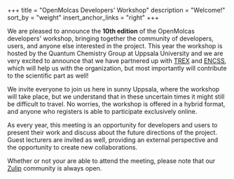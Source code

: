 +++
title = "OpenMolcas Developers' Workshop"
description = "Welcome!"
sort_by = "weight"
insert_anchor_links = "right"
+++

We are pleased to announce the **10th edition** of the OpenMolcas developers' workshop,
bringing together the community of developers, users, and anyone else
interested in the project. This year the workshop is hosted by the Quantum
Chemistry Group at Uppsala University and we are very excited to announce that
we have partnered up with <a href="https://trex-coe.eu/" target="_blank">TREX</a> and
<a href="https://enccs.se/" target="_blank">ENCSS</a>, which will help us with the organization, but most
importantly will contribute to the scientific part as well!

We invite everyone to join us here in sunny Uppsala, where the workshop will
take place, but we understand that in these uncertain times it might still be
difficult to travel. No worries, the workshop is offered in a hybrid format,
and anyone who registers is able to participate exclusively online.

As every year, this meeting is an opportunity for developers and users to
present their work and discuss about the future directions of the project.
Guest lecturers are invited as well, providing an external perspective and the
opportunity to create new collaborations.

Whether or not your are able to attend the meeting, please note that our
<a href="https://openmolcas.zulipchat.com/" target="_blank">Zulip</a> community is always open.

